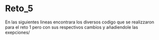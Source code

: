 # Reto_5

En las siguientes lineas encontrara los diversos codigo que se realizzaron para el reto 1 pero con sus respectivos cambios y añadiendole las exepciones/
